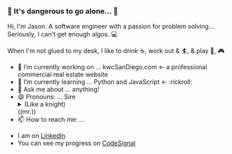 
### 🔮 It's dangerous to go alone... 🔮

Hi, I'm Jason. A software engineer with a passion for problem solving... Seriously, I can't get enough algos. 💻

When I'm not glued to my desk, I like to drink ☕, work out & 🏄, & play 🏀, 🎮

- 🔭 I’m currently working on ... kwcSanDiego.com <- a professional commercial real estate website
- 🌱 I’m currently learning ... Python and JavaScript <- :rickroll:
- 💬 Ask me about ... anything!
- 😄 Pronouns: ... Sire <details><summary>(Like a knight) <summary>((mr.))</summary></summary></details>
- 📫 How to reach me: ... 
* I am on [LinkedIn](http://linkedin.com/jfadelli)
* You can see my progress on [CodeSignal](https://app.codesignal.com/profile/j_son)
